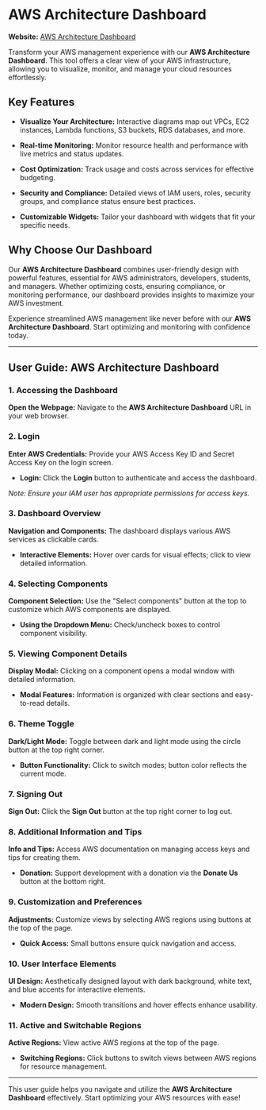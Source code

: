 # AWS Architecture Dashboard

**Website:** [AWS Architecture Dashboard](https://omriyaakov.github.io/AWS-Dashboard/)

Transform your AWS management experience with our **AWS Architecture Dashboard**. This tool offers a clear view of your AWS infrastructure, allowing you to visualize, monitor, and manage your cloud resources effortlessly.

## Key Features

- **Visualize Your Architecture:** Interactive diagrams map out VPCs, EC2 instances, Lambda functions, S3 buckets, RDS databases, and more.
  
- **Real-time Monitoring:** Monitor resource health and performance with live metrics and status updates.

- **Cost Optimization:** Track usage and costs across services for effective budgeting.

- **Security and Compliance:** Detailed views of IAM users, roles, security groups, and compliance status ensure best practices.

- **Customizable Widgets:** Tailor your dashboard with widgets that fit your specific needs.

## Why Choose Our Dashboard

Our **AWS Architecture Dashboard** combines user-friendly design with powerful features, essential for AWS administrators, developers, students, and managers. Whether optimizing costs, ensuring compliance, or monitoring performance, our dashboard provides insights to maximize your AWS investment.

Experience streamlined AWS management like never before with our **AWS Architecture Dashboard**. Start optimizing and monitoring with confidence today.

---

## User Guide: AWS Architecture Dashboard

### 1. Accessing the Dashboard

**Open the Webpage:** Navigate to the **AWS Architecture Dashboard** URL in your web browser.

### 2. Login

**Enter AWS Credentials:** Provide your AWS Access Key ID and Secret Access Key on the login screen.

- **Login:** Click the **Login** button to authenticate and access the dashboard.

*Note: Ensure your IAM user has appropriate permissions for access keys.*

### 3. Dashboard Overview

**Navigation and Components:** The dashboard displays various AWS services as clickable cards.

- **Interactive Elements:** Hover over cards for visual effects; click to view detailed information.

### 4. Selecting Components

**Component Selection:** Use the "Select components" button at the top to customize which AWS components are displayed.

- **Using the Dropdown Menu:** Check/uncheck boxes to control component visibility.

### 5. Viewing Component Details

**Display Modal:** Clicking on a component opens a modal window with detailed information.

- **Modal Features:** Information is organized with clear sections and easy-to-read details.

### 6. Theme Toggle

**Dark/Light Mode:** Toggle between dark and light mode using the circle button at the top right corner.

- **Button Functionality:** Click to switch modes; button color reflects the current mode.

### 7. Signing Out

**Sign Out:** Click the **Sign Out** button at the top right corner to log out.

### 8. Additional Information and Tips

**Info and Tips:** Access AWS documentation on managing access keys and tips for creating them.

- **Donation:** Support development with a donation via the **Donate Us** button at the bottom right.

### 9. Customization and Preferences

**Adjustments:** Customize views by selecting AWS regions using buttons at the top of the page.

- **Quick Access:** Small buttons ensure quick navigation and access.

### 10. User Interface Elements

**UI Design:** Aesthetically designed layout with dark background, white text, and blue accents for interactive elements.

- **Modern Design:** Smooth transitions and hover effects enhance usability.

### 11. Active and Switchable Regions

**Active Regions:** View active AWS regions at the top of the page.

- **Switching Regions:** Click buttons to switch views between AWS regions for resource management.

---

This user guide helps you navigate and utilize the **AWS Architecture Dashboard** effectively. Start optimizing your AWS resources with ease!
